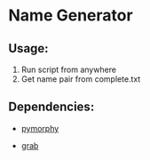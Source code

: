 # Name Generator

## Usage:
1. Run script from anywhere
2. Get name pair from complete.txt

## Dependencies:
* [pymorphy][morphy]

* [grab][grab]


[morphy]:https://pythonhosted.org/pymorphy/intro.html
[grab]:http://grablib.org/ru